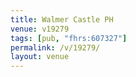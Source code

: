 ```yaml
---
title: Walmer Castle PH
venue: v19279
tags: [pub, "fhrs:607327"]
permalink: /v/19279/
layout: venue
---
```

